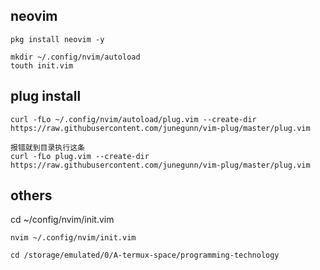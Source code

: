 ## neovim
```
pkg install neovim -y

mkdir ~/.config/nvim/autoload
touth init.vim
```
## plug install
```
curl -fLo ~/.config/nvim/autoload/plug.vim --create-dir https://raw.githubusercontent.com/junegunn/vim-plug/master/plug.vim

报错就到目录执行这条
curl -fLo plug.vim --create-dir https://raw.githubusercontent.com/junegunn/vim-plug/master/plug.vim
```

## others
cd ~/config/nvim/init.vim
```
nvim ~/.config/nvim/init.vim

cd /storage/emulated/0/A-termux-space/programming-technology
```
